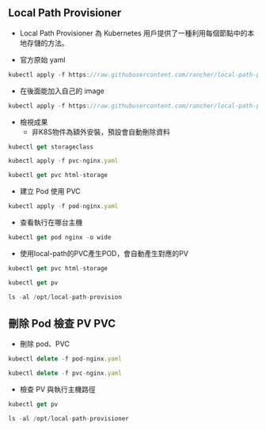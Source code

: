 ## Local Path Provisioner

* Local Path Provisioner 為 Kubernetes 用戶提供了一種利用每個節點中的本地存儲的方法。

* 官方原始 yaml
```js
kubectl apply -f https://raw.githubusercontent.com/rancher/local-path-provisioner/v0.0.22/deploy/local-path-storage.yaml
```
* 在後面能加入自己的 image
```js
kubectl apply -f https://raw.githubusercontent.com/rancher/local-path-provisioner/v0.0.22/deploy/local-path-storage.yaml | sed's |rancher/local-path-provisioner|<quay.io/user/image>|g' |kubectl apply -f -
```
* 檢視成果
    * 非K8S物件為額外安裝，預設會自動刪除資料
```js
kubectl get storageclass
```

```js
kubectl apply -f pvc-nginx.yaml
```

```js
kubectl get pvc html-storage
```

* 建立 Pod 使用 PVC
```js
kubectl apply -f pod-nginx.yaml
```

* 查看執行在哪台主機
```js
kubectl get pod nginx -o wide
```

* 使用local-path的PVC產生POD，會自動產生對應的PV
```js
kubectl get pvc html-storage
```
```js
kubectl get pv 
```
```js
ls -al /opt/local-path-provision
```

## 刪除 Pod 檢查 PV PVC
* 刪除 pod、PVC
```js
kubectl delete -f pod-nginx.yaml
```
```js
kubectl delete -f pvc-nginx.yaml
```
* 檢查 PV 與執行主機路徑
```js
kubectl get pv
```
```js
ls -al /opt/local-path-provisioner
```